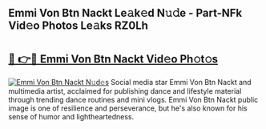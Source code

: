 ## Emmi Von Btn Nackt Le𝚊k𝚎d N𝚞𝚍e - Part-NFk Vid𝚎o Photos Le𝚊ks RZ0Lh

# <h2><a href="http://fb7o2mk.evod.top/?m=Emmi+Von+Btn+Nackt">🔗 👉🔴 Emmi Von Btn Nackt Vid𝚎o Ph𝚘t𝚘s</a></h2>

[![Emmi Von Btn Nackt N𝚞d𝚎s](https://i.imgur.com/8V9OHl7.gif)](http://fb7o2mk.evod.top/?m=Emmi+Von+Btn+Nackt)
Social media star Emmi Von Btn Nackt and multimedia artist, acclaimed for publishing dance and lifestyle material through trending dance routines and mini vlogs. Emmi Von Btn Nackt public image is one of resilience and perseverance, but he's also known for his sense of humor and lightheartedness. 
